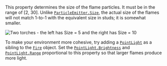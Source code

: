 This property determines the size of the flame particles. It must be in
the range of [2, 30]. Unlike [`ParticleEmitter.Size`](https://create.roblox.com/docs/reference/engine/classes/ParticleEmitter#Size), the actual size
of the flames will not match 1-to-1 with the equivalent size in studs; it
is somewhat smaller.

![Two torches - the left has Size = 5 and the right has Size = 10](https://prod.docsiteassets.roblox.com/assets/legacy/Fire_Size.png)

To make your environment more cohesive, try adding a [`PointLight`](https://create.roblox.com/docs/reference/engine/classes/PointLight) as
a sibling to the [`Fire`](https://create.roblox.com/docs/reference/engine/classes/Fire) object. Set the
[`PointLight.Brightness`](https://create.roblox.com/docs/reference/engine/classes/PointLight#Brightness) and [`PointLight.Range`](https://create.roblox.com/docs/reference/engine/classes/PointLight#Range) proportional to
this property so that larger flames produce more light.